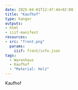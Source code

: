 ```yaml
---
date: 2025-04-01T12:47:44+02:00
title: "Kaufhof"
type: hanger
outputs:
- html
- iiif-manifest
resources:
- src: "front.png"
  params:
    iiif: front/info.json
tags:
  - Warenhaus
  - Kaufhof
  - "Material: Holz"
---
```

Kaufhof
